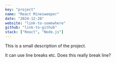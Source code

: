 ```yaml
---
key: "project"
name: "React Minesweeper"
date: "2024-12-28"
website: "link-to-somewhere"
github: "link-to-github"
stack: ["React", "Node.js"]
---
```


This is a small description of the project.

It can use line breaks etc. Does this really break line?